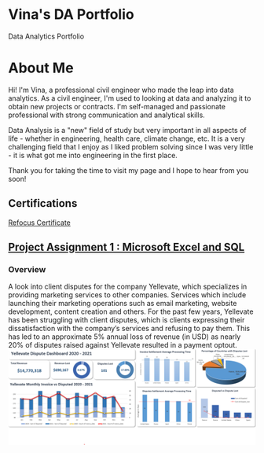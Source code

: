 # Vina's DA Portfolio
Data Analytics Portfolio

# About Me
Hi! I'm Vina, a professional civil engineer who made the leap into data analytics. As a civil engineer, I'm used to looking at data and analyzing it to obtain new projects or contracts. I'm self-managed and passionate professional with strong communication and analytical skills.

Data Analysis is a "new" field of study but very important in all aspects of life - whether in engineering, health care, climate change, etc. It is a very challenging field that I enjoy as I liked problem solving since I was very little - it is what got me into engineering in the first place.  

Thank you for taking the time to visit my page and I hope to hear from you soon!

## Certifications
[Refocus Certificate](https://github.com/anivina07/DA_Portfolio/blob/main/Certifications/RefocusCompletionCertificate_Vina%20Korina%20Solidum_117874517.pdf)

## [Project Assignment 1 : Microsoft Excel and SQL](https://github.com/anivina07/DA_Portfolio/tree/main/PA%201)

### Overview

A look into client disputes for the company Yellevate, which specializes in providing marketing services to other companies. Services which include launching their marketing operations such as email marketing, website development, content creation and others.  For the past few years, Yellevate has been struggling with client disputes, which is clients expressing their dissatisfaction with the company’s services and refusing to pay them. This has led to an approximate 5% annual loss of revenue (in USD) as nearly 20% of disputes raised against Yellevate resulted in a payment optout.
![](https://github.com/anivina07/DA_Portfolio/blob/main/PA%201/Yellevate%20Dashboard.png)

